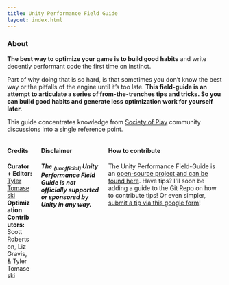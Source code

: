 ```yaml
---
title: Unity Performance Field Guide
layout: index.html
---
```

### About

**The best way to optimize your game is to build good habits** and write decently performant code the first time on instinct.

Part of why doing that is so hard, is that sometimes you don’t know the best way or the pitfalls of the engine until it’s too late. **This field-guide is an attempt to articulate a series of from-the-trenches tips and tricks. So you can build good habits and generate less optimization work for yourself later.**

This guide concentrates knowledge from [Society of Play](https://societyofplay.net/) community discussions into a single reference point.

<div class="columns">

<div class="column col-5 col-md-12">

#### Credits
**Curator + Editor:** [Tyler Tomaseski](https://tylertomaseski.github.io/TyFolio/)<br />
**Optimization Contributors:** <br /><span id="secret" style="display: none;">Soup, </span>Scott Robertson, Liz Gravis, & Tyler Tomaseski

</div>

<div class="column col-7 col-md-12">

#### Disclaimer
_**The <sub>(unofficial)</sub> Unity Performance Field Guide is not officially supported or sponsored by Unity in any way.**_

</div>

<div class="column col-12 col-md-12">

#### How to contribute
The Unity Performance Field-Guide is an [open-source project and can be found here](https://github.com/tylertomaseski/Unity-Performance-Field-Guide). Have tips? I'll soon be adding a guide to the Git Repo on how to contribute tips! Or even simpler, [submit a tip via this google form](https://docs.google.com/forms/d/184HcF_alp0LmQo1Fx03DFNX4D5W8bnJt2U90fJfovLg/)!

</div>

</div>